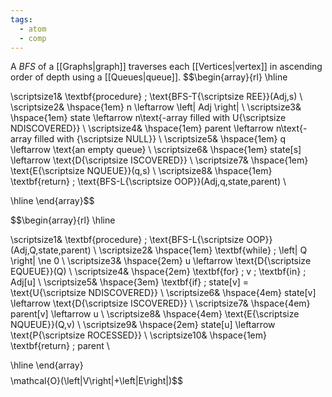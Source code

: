 ```yaml
---
tags:
  - atom
  - comp
---
```

A *BFS* of a [[Graphs|graph]] traverses each [[Vertices|vertex]] in ascending order of depth using a [[Queues|queue]].
$$\begin{array}{rl}
\hline

\scriptsize1& \textbf{procedure} \; \text{BFS-T{\scriptsize REE}}(Adj,s) \\
\scriptsize2& \hspace{1em} n \leftarrow \left| Adj \right|  \\
\scriptsize3& \hspace{1em} state \leftarrow n\text{-array filled with U{\scriptsize NDISCOVERED}}  \\
\scriptsize4& \hspace{1em} parent \leftarrow n\text{-array filled with {\scriptsize NULL}}  \\
\scriptsize5& \hspace{1em} q \leftarrow \text{an empty queue}  \\
\scriptsize6& \hspace{1em} state[s] \leftarrow \text{D{\scriptsize ISCOVERED}}  \\
\scriptsize7& \hspace{1em} \text{E{\scriptsize NQUEUE}}(q,s) \\
\scriptsize8& \hspace{1em} \textbf{return} \; \text{BFS-L{\scriptsize OOP}}(Adj,q,state,parent) \\

\hline
\end{array}$$

$$\begin{array}{rl}
\hline

\scriptsize1& \textbf{procedure} \; \text{BFS-L{\scriptsize OOP}}(Adj,Q,state,parent) \\
\scriptsize2& \hspace{1em} \textbf{while} \; \left| Q \right| \ne 0  \\
\scriptsize3& \hspace{2em} u \leftarrow \text{D{\scriptsize EQUEUE}}(Q)  \\
\scriptsize4& \hspace{2em} \textbf{for} \; v \; \textbf{in} \; Adj[u]  \\
\scriptsize5& \hspace{3em} \textbf{if} \; state[v] = \text{U{\scriptsize NDISCOVERED}}  \\
\scriptsize6& \hspace{4em} state[v] \leftarrow \text{D{\scriptsize ISCOVERED}}  \\
\scriptsize7& \hspace{4em} parent[v] \leftarrow u \\
\scriptsize8& \hspace{4em} \text{E{\scriptsize NQUEUE}}(Q,v) \\
\scriptsize9& \hspace{2em} state[u] \leftarrow \text{P{\scriptsize ROCESSED}}  \\
\scriptsize10& \hspace{1em} \textbf{return} \; parent \\

\hline
\end{array}$$
$$\mathcal{O}(\left|V\right|+\left|E\right|)$$
